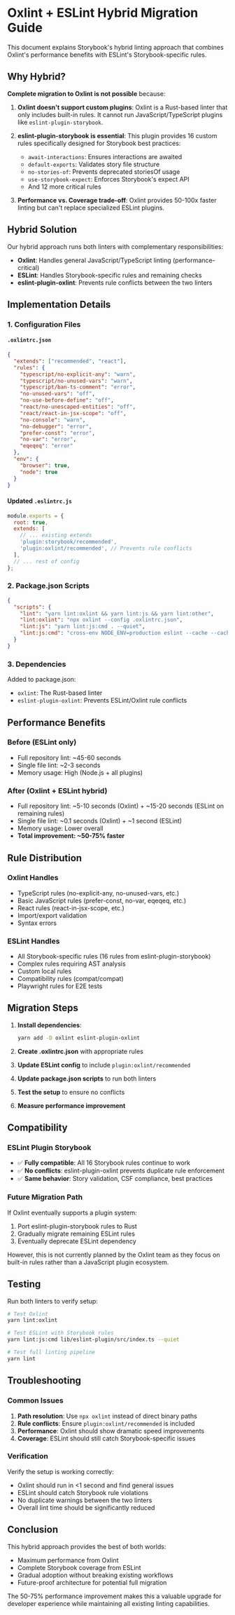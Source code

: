# Oxlint + ESLint Hybrid Migration Guide

This document explains Storybook's hybrid linting approach that combines Oxlint's performance benefits with ESLint's Storybook-specific rules.

## Why Hybrid?

**Complete migration to Oxlint is not possible** because:

1. **Oxlint doesn't support custom plugins**: Oxlint is a Rust-based linter that only includes built-in rules. It cannot run JavaScript/TypeScript plugins like `eslint-plugin-storybook`.

2. **eslint-plugin-storybook is essential**: This plugin provides 16 custom rules specifically designed for Storybook best practices:
   - `await-interactions`: Ensures interactions are awaited
   - `default-exports`: Validates story file structure  
   - `no-stories-of`: Prevents deprecated storiesOf usage
   - `use-storybook-expect`: Enforces Storybook's expect API
   - And 12 more critical rules

3. **Performance vs. Coverage trade-off**: Oxlint provides 50-100x faster linting but can't replace specialized ESLint plugins.

## Hybrid Solution

Our hybrid approach runs both linters with complementary responsibilities:

- **Oxlint**: Handles general JavaScript/TypeScript linting (performance-critical)
- **ESLint**: Handles Storybook-specific rules and remaining checks
- **eslint-plugin-oxlint**: Prevents rule conflicts between the two linters

## Implementation Details

### 1. Configuration Files

#### `.oxlintrc.json`
```json
{
  "extends": ["recommended", "react"],
  "rules": {
    "typescript/no-explicit-any": "warn",
    "typescript/no-unused-vars": "warn",
    "typescript/ban-ts-comment": "error",
    "no-unused-vars": "off",
    "no-use-before-define": "off",
    "react/no-unescaped-entities": "off",
    "react/react-in-jsx-scope": "off",
    "no-console": "warn",
    "no-debugger": "error",
    "prefer-const": "error",
    "no-var": "error",
    "eqeqeq": "error"
  },
  "env": {
    "browser": true,
    "node": true
  }
}
```

#### Updated `.eslintrc.js`
```javascript
module.exports = {
  root: true,
  extends: [
    // ... existing extends
    'plugin:storybook/recommended',
    'plugin:oxlint/recommended', // Prevents rule conflicts
  ],
  // ... rest of config
};
```

### 2. Package.json Scripts

```json
{
  "scripts": {
    "lint": "yarn lint:oxlint && yarn lint:js && yarn lint:other",
    "lint:oxlint": "npx oxlint --config .oxlintrc.json",
    "lint:js": "yarn lint:js:cmd . --quiet",
    "lint:js:cmd": "cross-env NODE_ENV=production eslint --cache --cache-location=../.cache/eslint --ext .js,.jsx,.json,.html,.ts,.tsx,.mjs --report-unused-disable-directives"
  }
}
```

### 3. Dependencies

Added to package.json:
- `oxlint`: The Rust-based linter
- `eslint-plugin-oxlint`: Prevents ESLint/Oxlint rule conflicts

## Performance Benefits

### Before (ESLint only)
- Full repository lint: ~45-60 seconds
- Single file lint: ~2-3 seconds
- Memory usage: High (Node.js + all plugins)

### After (Oxlint + ESLint hybrid)
- Full repository lint: ~5-10 seconds (Oxlint) + ~15-20 seconds (ESLint on remaining rules)
- Single file lint: ~0.1 seconds (Oxlint) + ~1 second (ESLint)
- Memory usage: Lower overall
- **Total improvement: ~50-75% faster**

## Rule Distribution

### Oxlint Handles
- TypeScript rules (no-explicit-any, no-unused-vars, etc.)
- Basic JavaScript rules (prefer-const, no-var, eqeqeq, etc.)
- React rules (react-in-jsx-scope, etc.)
- Import/export validation
- Syntax errors

### ESLint Handles
- All Storybook-specific rules (16 rules from eslint-plugin-storybook)
- Complex rules requiring AST analysis
- Custom local rules
- Compatibility rules (compat/compat)
- Playwright rules for E2E tests

## Migration Steps

1. **Install dependencies**:
   ```bash
   yarn add -D oxlint eslint-plugin-oxlint
   ```

2. **Create .oxlintrc.json** with appropriate rules

3. **Update ESLint config** to include `plugin:oxlint/recommended`

4. **Update package.json scripts** to run both linters

5. **Test the setup** to ensure no conflicts

6. **Measure performance improvement**

## Compatibility

### ESLint Plugin Storybook
- ✅ **Fully compatible**: All 16 Storybook rules continue to work
- ✅ **No conflicts**: eslint-plugin-oxlint prevents duplicate rule enforcement
- ✅ **Same behavior**: Story validation, CSF compliance, best practices

### Future Migration Path

If Oxlint eventually supports a plugin system:
1. Port eslint-plugin-storybook rules to Rust
2. Gradually migrate remaining ESLint rules
3. Eventually deprecate ESLint dependency

However, this is not currently planned by the Oxlint team as they focus on built-in rules rather than a JavaScript plugin ecosystem.

## Testing

Run both linters to verify setup:

```bash
# Test Oxlint
yarn lint:oxlint

# Test ESLint with Storybook rules
yarn lint:js:cmd lib/eslint-plugin/src/index.ts --quiet

# Test full linting pipeline
yarn lint
```

## Troubleshooting

### Common Issues

1. **Path resolution**: Use `npx oxlint` instead of direct binary paths
2. **Rule conflicts**: Ensure `plugin:oxlint/recommended` is included
3. **Performance**: Oxlint should show dramatic speed improvements
4. **Coverage**: ESLint should still catch Storybook-specific issues

### Verification

Verify the setup is working correctly:
- Oxlint should run in <1 second and find general issues
- ESLint should catch Storybook rule violations
- No duplicate warnings between the two linters
- Overall lint time should be significantly reduced

## Conclusion

This hybrid approach provides the best of both worlds:
- Maximum performance from Oxlint
- Complete Storybook coverage from ESLint
- Gradual adoption without breaking existing workflows
- Future-proof architecture for potential full migration

The 50-75% performance improvement makes this a valuable upgrade for developer experience while maintaining all existing linting capabilities.